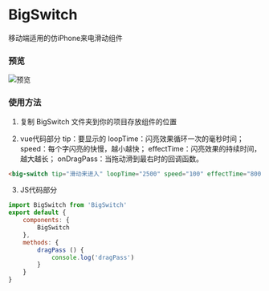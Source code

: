 # BigSwitch
移动端适用的仿iPhone来电滑动组件

### 预览
![预览](./example.gif "预览")

### 使用方法
1. 复制 BigSwitch 文件夹到你的项目存放组件的位置

2. vue代码部分
tip：要显示的
loopTime：闪亮效果循环一次的毫秒时间；
speed：每个字闪亮的快慢，越小越快；
effectTime：闪亮效果的持续时间，越大越长；
onDragPass：当拖动滑到最右时的回调函数。
```html
<big-switch tip="滑动来进入" loopTime="2500" speed="100" effectTime="800" :onDragPass="dragPass"></big-switch>
```

3. JS代码部分
```javascript
import BigSwitch from 'BigSwitch'
export default {
    components: {
        BigSwitch
    },
    methods: {
        dragPass () {
            console.log('dragPass')
        }
    }
}
```